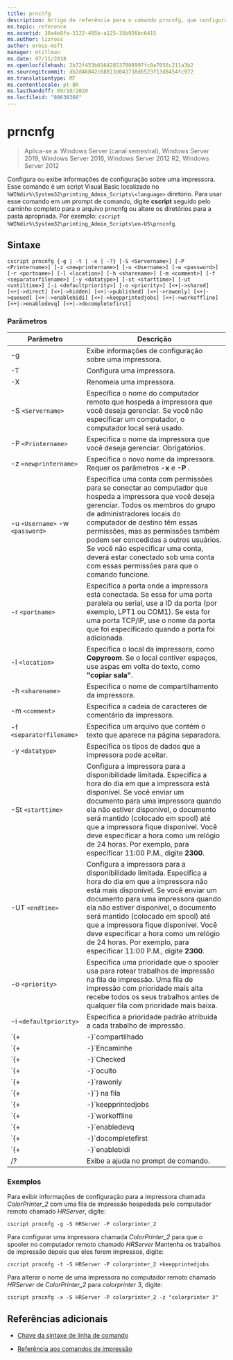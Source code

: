 ```yaml
---
title: prncnfg
description: Artigo de referência para o comando prncnfg, que configura ou exibe informações de configuração sobre uma impressora.
ms.topic: reference
ms.assetid: 38a4e8fa-3122-495b-a125-35b926bc6415
ms.author: lizross
author: eross-msft
manager: mtillman
ms.date: 07/11/2018
ms.openlocfilehash: 2b72f453b016428537800997fc0a7056c211a3b2
ms.sourcegitcommit: db2d46842c68813d043738d6523f13d8454fc972
ms.translationtype: MT
ms.contentlocale: pt-BR
ms.lasthandoff: 09/10/2020
ms.locfileid: "89638366"
---
```

# <a name="prncnfg"></a>prncnfg

> Aplica-se a: Windows Server (canal semestral), Windows Server 2019, Windows Server 2016, Windows Server 2012 R2, Windows Server 2012

Configura ou exibe informações de configuração sobre uma impressora. Esse comando é um script Visual Basic localizado no `%WINdir%\System32\printing_Admin_Scripts\<language>` diretório. Para usar esse comando em um prompt de comando, digite **cscript** seguido pelo caminho completo para o arquivo prncnfg ou altere os diretórios para a pasta apropriada. Por exemplo: `cscript %WINdir%\System32\printing_Admin_Scripts\en-US\prncnfg`.

## <a name="syntax"></a>Sintaxe

```
cscript prncnfg {-g | -t | -x | -?} [-S <Servername>] [-P <Printername>] [-z <newprintername>] [-u <Username>] [-w <password>] [-r <portname>] [-l <location>] [-h <sharename>] [-m <comment>] [-f <separatorfilename>] [-y <datatype>] [-st <starttime>] [-ut <untiltime>] [-i <defaultpriority>] [-o <priority>] [<+|->shared] [<+|->direct] [<+|->hidden] [<+|->published] [<+|->rawonly] [<+|->queued] [<+|->enablebidi] [<+|->keepprintedjobs] [<+|->workoffline] [<+|->enabledevq] [<+|->docompletefirst]
```

### <a name="parameters"></a>Parâmetros

| Parâmetro | Descrição |
|--|--|
| -g | Exibe informações de configuração sobre uma impressora. |
| -T | Configura uma impressora. |
| -X | Renomeia uma impressora. |
| -S `<Servername>` | Especifica o nome do computador remoto que hospeda a impressora que você deseja gerenciar. Se você não especificar um computador, o computador local será usado. |
| -P `<Printername>` | Especifica o nome da impressora que você deseja gerenciar. Obrigatórios. |
| -z `<newprintername>` | Especifica o novo nome da impressora. Requer os parâmetros **-x** e **-P** . |
| -u `<Username>` -w `<password>` | Especifica uma conta com permissões para se conectar ao computador que hospeda a impressora que você deseja gerenciar. Todos os membros do grupo de administradores locais do computador de destino têm essas permissões, mas as permissões também podem ser concedidas a outros usuários. Se você não especificar uma conta, deverá estar conectado sob uma conta com essas permissões para que o comando funcione. |
| -r `<portname>` | Especifica a porta onde a impressora está conectada. Se essa for uma porta paralela ou serial, use a ID da porta (por exemplo, LPT1 ou COM1). Se esta for uma porta TCP/IP, use o nome da porta que foi especificado quando a porta foi adicionada. |
| -l `<location>` | Especifica o local da impressora, como **Copyroom**. Se o local contiver espaços, use aspas em volta do texto, como **"copiar sala"**.|
| -h `<sharename>` | Especifica o nome de compartilhamento da impressora. |
| -m `<comment>` | Especifica a cadeia de caracteres de comentário da impressora. |
| -f `<separatorfilename>` | Especifica um arquivo que contém o texto que aparece na página separadora. |
| -y `<datatype>` | Especifica os tipos de dados que a impressora pode aceitar. |
| -St `<starttime>` | Configura a impressora para a disponibilidade limitada. Especifica a hora do dia em que a impressora está disponível. Se você enviar um documento para uma impressora quando ela não estiver disponível, o documento será mantido (colocado em spool) até que a impressora fique disponível. Você deve especificar a hora como um relógio de 24 horas. Por exemplo, para especificar 11:00 P.M., digite **2300**. |
| -UT `<endtime>` | Configura a impressora para a disponibilidade limitada. Especifica a hora do dia em que a impressora não está mais disponível. Se você enviar um documento para uma impressora quando ela não estiver disponível, o documento será mantido (colocado em spool) até que a impressora fique disponível. Você deve especificar a hora como um relógio de 24 horas. Por exemplo, para especificar 11:00 P.M., digite **2300**. |
| -o `<priority>` | Especifica uma prioridade que o spooler usa para rotear trabalhos de impressão na fila de impressão. Uma fila de impressão com prioridade mais alta recebe todos os seus trabalhos antes de qualquer fila com prioridade mais baixa. |
| -i `<defaultpriority>` | Especifica a prioridade padrão atribuída a cada trabalho de impressão. |
| `{+|-}`compartilhado | Especifica se esta impressora é compartilhada na rede. |
| `{+|-}`Encaminhe | Especifica se o documento deve ser enviado diretamente para a impressora sem ser colocado no spool. |
| `{+|-}`Checked | Especifica se esta impressora deve ser publicada no Active Directory. Se você publicar a impressora, outros usuários poderão procurá-la com base em sua localização e recursos (como impressão de cores e grampeamento). |
| `{+|-}`oculto | Função reservada. |
| `{+|-}`rawonly | Especifica se somente trabalhos de impressão de dados brutos podem ser colocados em spool nessa fila. |
| `{+|-}`} na fila | Especifica que a impressora não deve começar a imprimir até que a última página do documento seja colocada no spool. O programa de impressão não está disponível até que o documento termine de ser impresso. No entanto, o uso desse parâmetro garante que todo o documento esteja disponível para a impressora. |
| `{+|-}`keepprintedjobs | Especifica se o spooler deve reter os documentos depois de serem impressos. Habilitar essa opção permite que um usuário reenvie um documento para a impressora da fila de impressão em vez do programa de impressão. |
| `{+|-}`workoffline | Especifica se um usuário é capaz de enviar trabalhos de impressão para a fila de impressão se o computador não estiver conectado à rede. |
| `{+|-}`enabledevq | Especifica se os trabalhos de impressão que não correspondem à configuração da impressora (por exemplo, arquivos PostScript em spool em impressoras não-PostScript) devem ser mantidos na fila em vez de serem impressos. |
| `{+|-}`docompletefirst | Especifica se o spooler deve enviar trabalhos de impressão com uma prioridade mais baixa que concluiu o spooling antes de enviar trabalhos de impressão com uma prioridade mais alta que não concluiu o spooling. Se essa opção estiver habilitada e nenhum documento tiver concluído o spool, o spooler enviará documentos maiores antes dos menores. Você deve habilitar essa opção se quiser maximizar a eficiência da impressora no custo da prioridade do trabalho. Se essa opção estiver desabilitada, o spooler sempre enviará trabalhos de prioridade mais alta para suas respectivas filas primeiro. |
| `{+|-}`enablebidi | Especifica se a impressora envia informações de status para o spooler. |
| /? | Exibe a ajuda no prompt de comando. |

### <a name="examples"></a>Exemplos

Para exibir informações de configuração para a impressora chamada *ColorPrinter_2* com uma fila de impressão hospedada pelo computador remoto chamado *HRServer*, digite:

```
cscript prncnfg -g -S HRServer -P colorprinter_2
```

Para configurar uma impressora chamada *ColorPrinter_2* para que o spooler no computador remoto chamado *HRServer* Mantenha os trabalhos de impressão depois que eles forem impressos, digite:

```
cscript prncnfg -t -S HRServer -P colorprinter_2 +keepprintedjobs
```

Para alterar o nome de uma impressora no computador remoto chamado *HRServer* de *ColorPrinter_2* para *colorprinter 3*, digite:

```
cscript prncnfg -x -S HRServer -P colorprinter_2 -z "colorprinter 3"
```

## <a name="additional-references"></a>Referências adicionais

- [Chave da sintaxe de linha de comando](command-line-syntax-key.md)

- [Referência aos comandos de impressão](print-command-reference.md)
